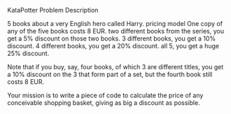 KataPotter Problem Description

5 books about a very English hero called Harry. pricing model One copy of any of the five books costs 8 EUR. two different books from the series, you get a 5% discount on those two books. 3 different books, you get a 10% discount. 4 different books, you get a 20% discount. all 5, you get a huge 25% discount.

Note that if you buy, say, four books, of which 3 are different titles, you get a 10% discount on the 3 that form part of a set, but the fourth book still costs 8 EUR.

Your mission is to write a piece of code to calculate the price of any conceivable shopping basket, giving as big a discount as possible.